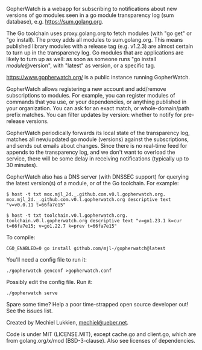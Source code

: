 GopherWatch is a webapp for subscribing to notifications about new versions of
go modules seen in a go module transparency log (sum database), e.g.
https://sum.golang.org.

The Go toolchain uses proxy.golang.org to fetch modules (with "go get" or "go
install). The proxy adds all modules to sum.golang.org. This means published
library modules with a release tag (e.g. v1.2.3) are almost certain to turn up
in the transparency log. Go modules that are applications are likely to turn up
as well: as soon as someone runs "go install $module@$version", with "latest"
as version, or a specific tag.

https://www.gopherwatch.org/ is a public instance running GopherWatch.

GopherWatch allows registering a new account and add/remove subscriptions to
modules. For example, you can register modules of commands that you use, or
your dependencies, or anything published in your organization.  You can ask for
an exact match, or whole-domain/path prefix matches. You can filter updates by
version: whether to notify for pre-release versions.

GopherWatch periodically forwards its local state of the transparency log,
matches all new/updated go module (versions) against the subscriptions, and
sends out emails about changes. Since there is no real-time feed for appends to
the transparency log, and we don't want to overload the service, there will be
some delay in receiving notifications (typically up to 30 minutes).

GopherWatch also has a DNS server (with DNSSEC support) for querying the latest
version(s) of a module, or of the Go toolchain. For example:

	$ host -t txt mox.mjl_2d._.github.com.v0.l.gopherwatch.org.
	mox.mjl_2d._.github.com.v0.l.gopherwatch.org descriptive text "v=v0.0.11 t=66fa7e15"

	$ host -t txt toolchain.v0.l.gopherwatch.org.
	toolchain.v0.l.gopherwatch.org descriptive text "v=go1.23.1 k=cur t=66fa7e15; v=go1.22.7 k=prev t=66fa7e15"

To compile:

	CGO_ENABLED=0 go install github.com/mjl-/gopherwatch@latest

You'll need a config file to run it:

	./gopherwatch genconf >gopherwatch.conf

Possibly edit the config file. Run it:

	./gopherwatch serve

Spare some time? Help a poor time-strapped open source developer out!
See the issues list.

Created by Mechiel Lukkien, mechiel@ueber.net.

Code is under MIT (LICENSE.MIT), except cache.go and client.go, which are from
golang.org/x/mod (BSD-3-clause). Also see licenses of dependencies.
